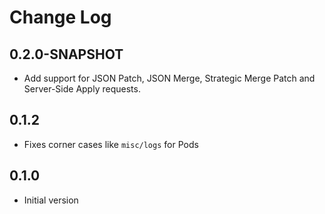 # Change Log

## 0.2.0-SNAPSHOT
- Add support for JSON Patch, JSON Merge, Strategic Merge Patch and Server-Side
Apply requests.

## 0.1.2
- Fixes corner cases like `misc/logs` for Pods

## 0.1.0
- Initial version
